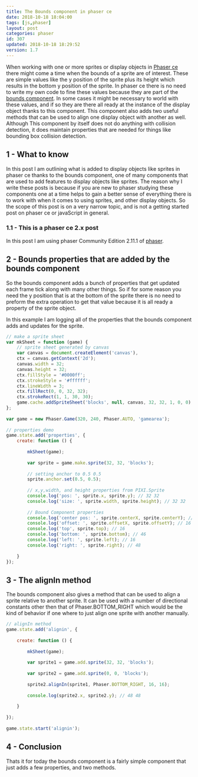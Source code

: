 ```yaml
---
title: The Bounds component in phaser ce
date: 2018-10-18 18:04:00
tags: [js,phaser]
layout: post
categories: phaser
id: 307
updated: 2018-10-18 18:29:52
version: 1.7
---
```


When working with one or more sprites or display objects in [Phaser ce](https://photonstorm.github.io/phaser-ce/) there might come a time when the bounds of a sprite are of interest. These are simple values like the y position of the sprite plus its height which results in the bottom y position of the sprite. In phaser ce there is no need to write my own code to fine these values because they are part of the [bounds component](https://photonstorm.github.io/phaser-ce/Phaser.Component.Bounds.html). In some cases it might be necessary to world with these values, and if so they are there all ready at the instance of the display object thanks to this component. This component also adds two useful methods that can be used to align one display object with another as well. Although This component by itself does not do anything with collision detection, it does maintain properties that are needed for things like bounding box collision detection.

<!-- more -->

## 1 - What to know

In this post I am outlining what is added to display objects like sprites in phaser ce thanks to the bounds component, one of many components that are used to add features to display objects like sprites. The reason why I write these posts is because if you are new to phaser studying these components one at a time helps to gain a better sense of everything there is to work with when it comes to using sprites, and other display objects. So the scope of this post is on a very narrow topic, and is not a getting started post on phaser ce or javaScript in general.

### 1.1 - This is a phaser ce 2.x post

In this post I am using phaser Community Edition 2.11.1 of [phaser](https://phaser.io/).

## 2 - Bounds properties that are added by the bounds component

So the bounds component adds a bunch of properties that get updated each frame tick  along with many other things. So if for some reason you need the y position that is at the bottom of the sprite there is no need to preform the extra operation to get that value because it is all ready a property of the sprite object.

In this example I am logging all of the properties that the bounds component adds and updates for the sprite.

```js
// make a sprite sheet
var mkSheet = function (game) {
    // sprite sheet generated by canvas
    var canvas = document.createElement('canvas'),
    ctx = canvas.getContext('2d');
    canvas.width = 32;
    canvas.height = 32;
    ctx.fillStyle = '#0000ff';
    ctx.strokeStyle = '#ffffff';
    ctx.lineWidth = 3;
    ctx.fillRect(0, 0, 32, 32);
    ctx.strokeRect(1, 1, 30, 30);
    game.cache.addSpriteSheet('blocks', null, canvas, 32, 32, 1, 0, 0);
};
 
var game = new Phaser.Game(320, 240, Phaser.AUTO, 'gamearea');
 
// properties demo
game.state.add('properties', {
    create: function () {
 
        mkSheet(game);
 
        var sprite = game.make.sprite(32, 32, 'blocks');
 
        // setting anchor to 0.5 0.5
        sprite.anchor.set(0.5, 0.5);
 
        // x,y,width, and height properties from PIXI.Sprite
        console.log('pos: ', sprite.x, sprite.y); // 32 32
        console.log('size: ', sprite.width, sprite.height); // 32 32
 
        // Bound Component properties
        console.log('center pos: ', sprite.centerX, sprite.centerY); // 32 32
        console.log('offset: ', sprite.offsetX, sprite.offsetY); // 16 16
        console.log('top', sprite.top); // 16
        console.log('bottom: ', sprite.bottom); // 46
        console.log('left: ', sprite.left); // 16
        console.log('right: ', sprite.right); // 48
 
    }
});
```

## 3 - The alignIn method

The bounds component also gives a method that can be used to align a sprite relative to another sprite. It can be used with a number of directional constants other then that of Phaser.BOTTOM_RIGHT which would be the kind of behavior if one where to just align one sprite with another manually.

```js
// alignIn method
game.state.add('alignin', {
 
    create: function () {
 
        mkSheet(game);
 
        var sprite1 = game.add.sprite(32, 32, 'blocks');
 
        var sprite2 = game.add.sprite(0, 0, 'blocks');
 
        sprite2.alignIn(sprite1, Phaser.BOTTOM_RIGHT, 16, 16);
 
        console.log(sprite2.x, sprite2.y); // 48 48
 
    }
 
});
 
game.state.start('alignin');
```

## 4 - Conclusion

Thats it for today the bounds component is a fairly simple component that just adds a few properties, and two methods.